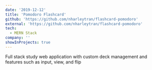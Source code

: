 ```yaml
---
date: '2019-12-12'
title: 'Pomodoro Flashcard'
github: 'https://github.com/nharleytran/flashcard-pomodoro'
external: 'https://github.com/nharleytran/flashcard-pomodoro'
tech:
  - MERN Stack
company: ''
showInProjects: true
---
```


Full stack study web application with custom deck management and features such as input, view, and flip
